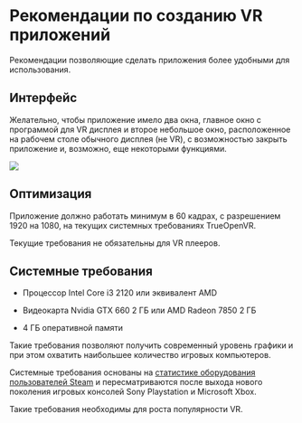 ﻿# Рекомендации по созданию VR приложений
Рекомендации позволяющие сделать приложения более удобными для использования.

## Интерфейс
Желательно, чтобы приложение имело два окна, главное окно с программой для VR дисплея и второе небольшое окно, расположенное на рабочем столе обычного дисплея (не VR), с возможностью закрыть приложение и, возможно, еще некоторыми функциями.

![](https://user-images.githubusercontent.com/9499881/44600210-a9a23a80-a7e9-11e8-9322-a4625e41bb92.gif)

## Оптимизация
Приложение должно работать минимум в 60 кадрах, с разрешением 1920 на 1080, на текущих системных требованиях TrueOpenVR.


Текущие требования не обязательны для VR плееров.

## Системные требования
* Процессор Intel Core i3 2120 или эквивалент AMD

* Видеокарта Nvidia GTX 660 2 ГБ или AMD Radeon 7850 2 ГБ 

* 4 ГБ оперативной памяти

Такие требования позволяют получить современный уровень графики и при этом охватить наибольшее количество игровых компьютеров. 


Системные требования основаны на [статистике оборудования пользователей Steam](https://store.steampowered.com/hwsurvey) и пересматриваются после выхода нового поколения игровых консолей Sony Playstation и Microsoft Xbox.


Такие требования необходимы для роста популярности VR.